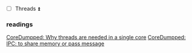 - [ ] Threads ⏫ 
### readings
[CoreDumpped: Why threads are needed in a single core](https://youtu.be/M9HHWFp84f0?si=S0Qjc1RrJvPo5smx)
[CoreDumpped: IPC: to share memory or pass message](https://youtu.be/Y2mDwW2pMv4?si=1jz4fH_BlJnluKER)
